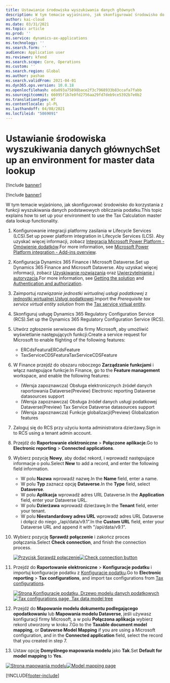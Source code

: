 ```yaml
---
title: Ustawianie środowiska wyszukiwania danych głównych
description: W tym temacie wyjaśniono, jak skonfigurować środowisko do korzystania z funkcji wyszukiwania danych podstawowych obliczania podatku.
author: kai-cloud
ms.date: 03/31/2021
ms.topic: article
ms.prod: ''
ms.service: dynamics-ax-applications
ms.technology: ''
ms.search.form: ''
audience: Application user
ms.reviewer: kfend
ms.search.scope: Core, Operations
ms.custom: ''
ms.search.region: Global
ms.author: pashao
ms.search.validFrom: 2021-04-01
ms.dyn365.ops.version: 10.0.18
ms.openlocfilehash: eda093a75898bace2f3c7968933b83ccafa7fabb
ms.sourcegitcommit: 66095f1b7e0fd2756aa29fd7deb9ce5392b7e0b2
ms.translationtype: HT
ms.contentlocale: pl-PL
ms.lasthandoff: 04/08/2021
ms.locfileid: "5869091"
---
```

# <a name="set-up-an-environment-for-master-data-lookup"></a><span data-ttu-id="25fee-103">Ustawianie środowiska wyszukiwania danych głównych</span><span class="sxs-lookup"><span data-stu-id="25fee-103">Set up an environment for master data lookup</span></span>

[!include [banner](../includes/banner.md)]

[!include [banner](../includes/preview-banner.md)]

<span data-ttu-id="25fee-104">W tym temacie wyjaśniono, jak skonfigurować środowisko do korzystania z funkcji wyszukiwania danych podstawowych obliczania podatku.</span><span class="sxs-lookup"><span data-stu-id="25fee-104">This topic explains how to set up your environment to use the Tax Calculation master data lookup functionality.</span></span>

1. <span data-ttu-id="25fee-105">Konfigurowanie integracji platformy zasilania w Lifecycle Services (LCS).</span><span class="sxs-lookup"><span data-stu-id="25fee-105">Set up power platform integration in Lifecycle Services (LCS).</span></span> <span data-ttu-id="25fee-106">Aby uzyskać więcej informacji, zobacz [Integracja Microsoft Power Platform - Omówienie dodatków](../../fin-ops-core/dev-itpro/power-platform/add-ins-overview.md).</span><span class="sxs-lookup"><span data-stu-id="25fee-106">For more information, see [Microsoft Power Platform integration - Add-ins overview](../../fin-ops-core/dev-itpro/power-platform/add-ins-overview.md).</span></span>
2. <span data-ttu-id="25fee-107">Konfiguracja Dynamics 365 Finance i Microsoft Dataverse.</span><span class="sxs-lookup"><span data-stu-id="25fee-107">Set up Dynamics 365 Finance and Microsoft Dataverse.</span></span> <span data-ttu-id="25fee-108">Aby uzyskać więcej informacji, zobacz [Uzyskiwanie rozwiązania](../../fin-ops-core/dev-itpro/power-platform/admin-reference.md#getting-the-solution) oraz [Uwierzytelnianie i autoryzacja](../../fin-ops-core/dev-itpro/power-platform/admin-reference.md#authentication-and-authorization).</span><span class="sxs-lookup"><span data-stu-id="25fee-108">For more information, see [Getting the solution](../../fin-ops-core/dev-itpro/power-platform/admin-reference.md#getting-the-solution) and [Authentication and authorization](../../fin-ops-core/dev-itpro/power-platform/admin-reference.md#authentication-and-authorization).</span></span>
3. <span data-ttu-id="25fee-109">Zaimportuj *rozwiązanie jednostki wirtualnej usługi podatkowej* z [jednostki wirtualnej Usługi podatkowej](https://go.microsoft.com/fwlink/?linkid=2158160).</span><span class="sxs-lookup"><span data-stu-id="25fee-109">Import the *Prerequisite tax service virtual entity solution* from the [Tax service virtual entity](https://go.microsoft.com/fwlink/?linkid=2158160).</span></span>
4. <span data-ttu-id="25fee-110">Skonfiguruj usługę Dynamics 365 Regulatory Configuration Service (RCS).</span><span class="sxs-lookup"><span data-stu-id="25fee-110">Set up the Dynamics 365 Regulatory Configuration Service (RCS).</span></span> 
5. <span data-ttu-id="25fee-111">Utwórz zgłoszenie serwisowe dla firmy Microsoft, aby umożliwić wyświetlanie następujących funkcji:</span><span class="sxs-lookup"><span data-stu-id="25fee-111">Create a service request for Microsoft to enable flighting of the following features:</span></span>

      - <span data-ttu-id="25fee-112">ERCdsFeatura</span><span class="sxs-lookup"><span data-stu-id="25fee-112">ERCdsFeature</span></span>
      - <span data-ttu-id="25fee-113">TaxServiceCDSFeatura</span><span class="sxs-lookup"><span data-stu-id="25fee-113">TaxServiceCDSFeature</span></span>

6. <span data-ttu-id="25fee-114">W Finance przejdź do obszaru roboczego **Zarządzanie funkcjami** i włącz następujące funkcje:</span><span class="sxs-lookup"><span data-stu-id="25fee-114">In Finance, go to the **Feature management** workspace, and enable the following features:</span></span>

      - <span data-ttu-id="25fee-115">(Wersja zapoznawcza) Obsługa elektronicznych źródeł danych raportowania Dataverse</span><span class="sxs-lookup"><span data-stu-id="25fee-115">(Preview) Electronic reporting Dataverse datasources support</span></span>
      - <span data-ttu-id="25fee-116">(Wersja zapoznawcza) Obsługa źródeł danych usługi podatkowej Dataverse</span><span class="sxs-lookup"><span data-stu-id="25fee-116">(Preview) Tax Service Dataverse datasources support</span></span>
      - <span data-ttu-id="25fee-117">(Wersja zapoznawcza) Funkcje globalizacji</span><span class="sxs-lookup"><span data-stu-id="25fee-117">(Preview) Globalization features</span></span>

5. <span data-ttu-id="25fee-118">Zaloguj się do RCS przy użyciu konta administratora dzierżawy.</span><span class="sxs-lookup"><span data-stu-id="25fee-118">Sign in to RCS using a tenant admin account.</span></span>
6. <span data-ttu-id="25fee-119">Przejdź do **Raportowanie elektroniczne** > **Połączone aplikacje**.</span><span class="sxs-lookup"><span data-stu-id="25fee-119">Go to **Electronic reporting** > **Connected applications**.</span></span> 
7. <span data-ttu-id="25fee-120">Wybierz pozycję **Nowy**, aby dodać rekord, i wprowadź następujące informacje o polu.</span><span class="sxs-lookup"><span data-stu-id="25fee-120">Select **New** to add a record, and enter the following field information.</span></span> 

   - <span data-ttu-id="25fee-121">W polu **Nazwa** wprowadź nazwę.</span><span class="sxs-lookup"><span data-stu-id="25fee-121">In the **Name** field, enter a name.</span></span>
   - <span data-ttu-id="25fee-122">W polu **Typ** zaznacz opcję **Dataverse**.</span><span class="sxs-lookup"><span data-stu-id="25fee-122">In the **Type** field, select **Dataverse**.</span></span>
   - <span data-ttu-id="25fee-123">W polu **Aplikacja** wprowadź adres URL Dataverse.</span><span class="sxs-lookup"><span data-stu-id="25fee-123">In the **Application** field, enter your Dataverse URL.</span></span>
   - <span data-ttu-id="25fee-124">W polu **Dzierżawa** wprowadź dzierżawę.</span><span class="sxs-lookup"><span data-stu-id="25fee-124">In the **Tenant** field, enter your tenant.</span></span>
   - <span data-ttu-id="25fee-125">W polu **Niestandardowy adres URL** wprowadź adres URL Dataverse i dołącz do niego „/api/data/v9.1”.</span><span class="sxs-lookup"><span data-stu-id="25fee-125">In the **Custom URL** field, enter your Dataverse URL and append it with "/api/data/v9.1".</span></span>

8. <span data-ttu-id="25fee-126">Wybierz pozycję **Sprawdź połączenie** i zakończ proces połączania.</span><span class="sxs-lookup"><span data-stu-id="25fee-126">Select **Check connection**, and finish the connection process.</span></span> 

   <span data-ttu-id="25fee-127">[![Przycisk Sprawdź połączenie](./media/tax-service-setup-environment-for-mater-date-pic1.png)](./media/tax-service-setup-environment-for-mater-date-pic1.png)</span><span class="sxs-lookup"><span data-stu-id="25fee-127">[![Check connection button](./media/tax-service-setup-environment-for-mater-date-pic1.png)](./media/tax-service-setup-environment-for-mater-date-pic1.png)</span></span>

9. <span data-ttu-id="25fee-128">Przejdź do **Raportowanie elektroniczne** > **Konfiguracje podatku** i importuj konfiguracje podatku z [Konfiguracje podatku](https://go.microsoft.com/fwlink/?linkid=2158352).</span><span class="sxs-lookup"><span data-stu-id="25fee-128">Go to **Electronic reporting** > **Tax configurations**, and import tax configurations from [Tax configurations](https://go.microsoft.com/fwlink/?linkid=2158352).</span></span>

   <span data-ttu-id="25fee-129">[![Strona Konfiguracje podatku, Drzewo modelu danych podatkowych](./media/tax-service-setup-environment-for-mater-date-pic2.png)](./media/tax-service-setup-environment-for-mater-date-pic2.png)</span><span class="sxs-lookup"><span data-stu-id="25fee-129">[![Tax configurations page, Tax data model tree](./media/tax-service-setup-environment-for-mater-date-pic2.png)](./media/tax-service-setup-environment-for-mater-date-pic2.png)</span></span>

10. <span data-ttu-id="25fee-130">Przejdź do **Mapowanie modelu dokumentu podlegającego opodatkowaniu** lub **Mapowania modelu Dataverse**, jeśli używasz konfiguracji firmy Microsoft, a w polu **Połączona aplikacja** wybierz rekord utworzony w kroku 7.</span><span class="sxs-lookup"><span data-stu-id="25fee-130">Go to the **Taxable document model mapping**, or **Dataverse Model Mapping** if you are using a Microsoft configuration, and in the **Connected application** field, select the record that you created in step 7.</span></span>
11. <span data-ttu-id="25fee-131">Ustaw opcję **Domyślnego mapowania modelu** jako **Tak**.</span><span class="sxs-lookup"><span data-stu-id="25fee-131">Set **Default for model mapping** to **Yes**.</span></span>

   <span data-ttu-id="25fee-132">[![Strona mapowania modelu](./media/tax-service-setup-environment-for-mater-date-pic3.png)](./media/tax-service-setup-environment-for-mater-date-pic3.png)</span><span class="sxs-lookup"><span data-stu-id="25fee-132">[![Model mapping page](./media/tax-service-setup-environment-for-mater-date-pic3.png)](./media/tax-service-setup-environment-for-mater-date-pic3.png)</span></span>


[!INCLUDE[footer-include](../../includes/footer-banner.md)]

